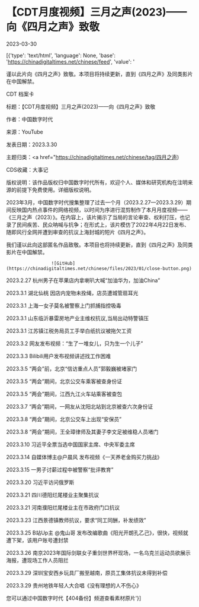 # 【CDT月度视频】三月之声(2023)——向《四月之声》致敬

2023-03-30

[{'type': 'text/html', 'language': None, 'base': 'https://chinadigitaltimes.net/chinese/feed', 'value': '

谨以此片向《四月之声》致敬。本项目将持续更新，直到《四月之声》及同类影片在中国解禁。





CDT 档案卡

标题：【CDT月度视频】三月之声(2023)——向《四月之声》致敬

作者：中国数字时代

来源：YouTube

发表日期：2023.3.30

主题归类：<a href="https://chinadigitaltimes.net/chinese/tag/四月之声)

CDS收藏：大事记

版权说明：该作品版权归中国数字时代所有，欢迎个人、媒体和研究机构在注明来源的前提下免费使用。详细版权说明。





2023年3月，中国数字时代搜集整理了过去一个月（2023.2.27—2023.3.29）期间反映国内热点事件的网络视频，以时间为序进行混剪制作了本月月度视频——《三月之声（2023）》。在内容上，该片揭示了当局的言论审查、权利打压，也记录了民间疾苦、民众呐喊与抗争；在形式上，该片模仿了2022年4月22日发布、随即风行全网并遭到审查的抗议上海封城的短片《四月之声》。

我们谨以此向这部匿名作品致敬。本项目也将持续更新，直到《四月之声》及同类影片在中国解禁。

            

                    

                     ![GitHub](https://chinadigitaltimes.net/chinese/files/2023/01/close-button.png)

                    

                    

                

            

        



2023.2.27 杭州男子在苹果店内拿喇叭大喊“加油华为，加油China”

2023.3.1 湖北仙桃 因店内宠物未拴绳，店员遭城管扇耳光

2023.3.1 上海一女子莫名被警察上门抓捕指控吸毒

2023.3.1 山东临沂暴雷房地产业主维权抗议,当局出动特警镇压

2023.3.1 江苏镇江税务局员工手举白纸抗议被拖欠工资

2023.3.2 网友发布视频：“生了一堆女儿，只为生一个儿子”

2023.3.3 Bilibili用户发布视频讲述找工作困难

2023.3.5 “两会”前，北京“信访重点人员”郭毅巍被堵家门

2023.3.5 “两会”期间，北京公交车乘客被查身份证

2023.3.5 “两会”期间，江西九江火车站乘客被查包

2023.3.7 “两会”期间，一网友从沈阳北站到北京被查六次身份证

2023.3.8 “两会”期间，北京公交车上出现“安保员”

2023.3.8 “两会”期间，王全璋律师及其妻子李文足被维稳人员堵门

2023.3.10 习近平全票当选中国国家主席、中央军委主席

2023.3.14 自媒体博主@户晨风 发布视频《一天养老金购买力挑战》

2023.3.15 一男子讨薪过程中被警察“批评教育”

2023.3.20 习近平访问俄罗斯

2023.3.21 四川德阳烂尾楼业主聚集抗议

2023.3.21 河南濮阳烂尾楼业主在市政府门口抗议

2023.3.23 江西景德镇教师抗议，要求“同工同酬，补发绩效”

2023.3.25 B站Up主 @鬼山哥 发布改编歌曲《阳光开朗孔乙己》，很快，视频就遭下架，该用户账号遭封禁

2023.3.26 南京2023年国际剑联女子重剑世界杯现场，一名乌克兰运动员欲展示海报，遭现场工作人员阻拦

2023.3.29 深圳宝安西乡玩具厂搬至越南，原员工集体抗议未得到补偿

2023.3.29 贵州地铁年轻人大合唱《没有理想的人不伤心》



您可以通过中国数字时代【404备份】频道查看素材原片'}]